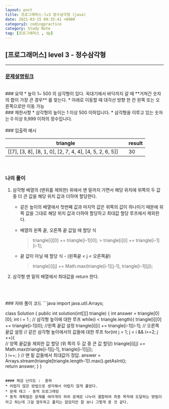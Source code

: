 ```yaml
---
layout: post
title: 프로그래머스-lv3 정수삼각형 (java)
date: 2021-03-15 09:35:41 +0900
category2: codingpractice
category: Study Note
tag: [프로그래머스 , dp]
---
```


## [프로그래머스] level 3 - 정수삼각형

---
### [문제설명링크   ](https://programmers.co.kr/learn/courses/30/lessons/43105)
<br>
### 요약
* 높이 1~ 500 의 삼각형이 있다. 꼭대기에서 바닥까지 갈 때 **거쳐간 숫자의 합이 가장 큰 경우** 를 찾는다.
* 아래로 이동할 때 대각선 방향 한 칸 왼쪽 또는 오른쪽으로만 이동 가능

<br>
### 제한사항
* 삼각형의 높이는 1 이상 500 이하입니다.
* 삼각형을 이루고 있는 숫자는 0 이상 9,999 이하의 정수입니다.

<br>


<br>
### 입출력 예시

| triangle |result|
|------------------------------------------------|---|
|[[7], [3, 8], [8, 1, 0], [2, 7, 4, 4], [4, 5, 2, 6, 5]] &nbsp;&nbsp;&nbsp; |30|



<br>

### 나의 풀이

1. 삼각형 배열의 (맨위를 제외한) 위에서 맨 밑까지 가면서 해당 위치에 위쪽의 두 값 중 더 큰 값을 해당 위치 값과 더하여 할당한다.
	* 같은 높이의 배열에서 첫번째 값과 마지막 값은 위쪽의 값이 하나이기 때문에 위쪽 값을 그대로 해당 위치 값과 더하여 할당하고 최대값 할당 루프에서 제외한다.
	* 배열의 왼쪽 끝, 오른쪽 끝 값일 때 할당 식
		> triangle[i][0] += triangle[i-1][0];
            	> triangle[i][i] += triangle[i-1][i-1];  

	* 끝 값이 아닐 때 할당 식 -  (왼쪽끝 < j < 오른쪽끝)
		> triangle[i][j] += Math.max(triangle[i-1][j-1], triangle[i-1][j]);
2. 삼각형 맨 밑의 배열에서 최대값을 return 한다.

<br>

<br>
<br>
### 자바 풀이 코드
```java
import java.util.Arrays;

class Solution {
    public int solution(int[][] triangle) {
        int answer = triangle[0][0];
        int i = 1 ;
// 삼각형 높이에 대한 루프
        while(i < triangle.length){	
            triangle[i][0] += triangle[i-1][0];  //왼쪽 끝값 설정
            triangle[i][i] += triangle[i-1][i-1];  // 오른쪽 끝값 설정
// 같은 삼각형 높이에서의 값들에 대한 루프
            for(int j = 1; j < i  && i>=2; j ++){		
// 양쪽 끝값을 제외한 값 할당 (위 쪽의 두 값 중 큰 값 할당) 
                triangle[i][j] += Math.max(triangle[i-1][j-1], triangle[i-1][j]);        
            }
            i++;
        }
// 맨 밑 값들에서 최대값이 정답.
        answer = Arrays.stream(triangle[triangle.length-1]).max().getAsInt();	
        return answer;
    }
}
```

#### 체감 난이도 :  중하
* 어렵지 않은 방법으로 생각해서 어렵지 않게 풀었다. 
* 문제 태그 - 동적 프로그래밍
* 동적 계획법은 문제를 여러개의 하위 문제로 나누어 결합하여 최종 목적에 도달하는 방법이라고 하는데 그걸 염두하고 풀지는 않았지만 잘 보니 그렇게 푼 것 같다.
